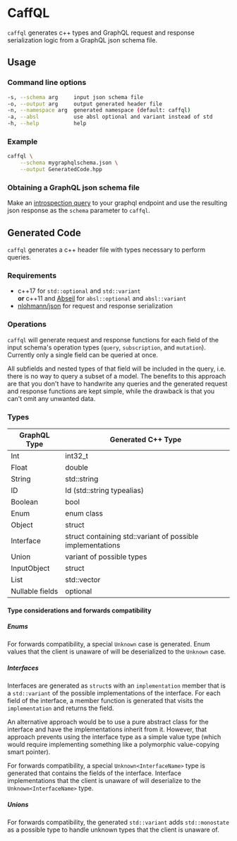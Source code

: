 # CaffQL

`caffql` generates c++ types and GraphQL request and response serialization logic from a GraphQL json schema file.

## Usage

### Command line options
```bash
-s, --schema arg     input json schema file
-o, --output arg     output generated header file
-n, --namespace arg  generated namespace (default: caffql)
-a, --absl           use absl optional and variant instead of std
-h, --help           help
```

### Example
```bash
caffql \
    --schema mygraphqlschema.json \
    --output GeneratedCode.hpp
```

### Obtaining a GraphQL json schema file
Make an [introspection query](IntrospectionQuery.graphql) to your graphql endpoint and use the resulting json response as the `schema` parameter to `caffql`.

## Generated Code
`caffql` generates a c++ header file with types necessary to perform queries.
### Requirements
* c++17 for `std::optional` and `std::variant`  
  **or** c++11 and [Abseil](https://abseil.io/) for `absl::optional` and `absl::variant`
* [nlohmann/json](https://github.com/nlohmann/json) for request and response serialization

### Operations
`caffql` will generate request and response functions for each field of the input schema's operation types (`query`, `subscription`, and `mutation`). Currently only a single field can be queried at once. 

All subfields and nested types of that field will be included in the query, i.e. there is no way to query a subset of a model. The benefits to this approach are that you don't have to handwrite any queries and the generated request and response functions are kept simple, while the drawback is that you can't omit any unwanted data.

### Types

| GraphQL Type    | Generated C++ Type                                         |
|-----------------|------------------------------------------------------------|
| Int             | int32_t                                                    |
| Float           | double                                                     |
| String          | std::string                                                |
| ID              | Id (std::string typealias)                                 |
| Boolean         | bool                                                       |
| Enum            | enum class                                                 |
| Object          | struct                                                     |
| Interface       | struct containing std::variant of possible implementations |
| Union           | variant of possible types                             |
| InputObject     | struct                                                     |
| List            | std::vector                                                |
| Nullable fields | optional                                              |

#### Type considerations and forwards compatibility
##### Enums
For forwards compatibility, a special `Unknown` case is generated. Enum values that the client is unaware of will be deserialized to the `Unknown` case.

##### Interfaces
Interfaces are generated as `struct`s with an `implementation` member that is a `std::variant` of the possible implementations of the interface. For each field of the interface, a member function is generated that visits the `implementation` and returns the field.

An alternative approach would be to use a pure abstract class for the interface and have the implementations inherit from it. However, that approach prevents using the interface type as a simple value type (which would require implementing something like a polymorphic value-copying smart pointer).

For forwards compatibility, a special `Unknown<InterfaceName>` type is generated that contains the fields of the interface. Interface implementations that the client is unaware of will deserialize to the `Unknown<InterfaceName>` type.

##### Unions
For forwards compatibility, the generated `std::variant` adds `std::monostate` as a possible type to handle unknown types that the client is unaware of.



